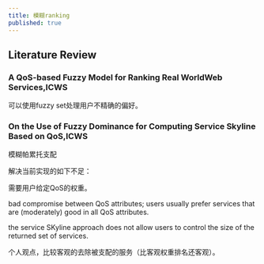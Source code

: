 ```yaml
---
title: 模糊ranking
published: true
---
```


## Literature Review

### A QoS-based Fuzzy Model for Ranking Real WorldWeb Services,ICWS

可以使用fuzzy set处理用户不精确的偏好。


### On the Use of Fuzzy Dominance for Computing Service Skyline Based on QoS,ICWS

模糊帕累托支配

解决当前实现的如下不足：

需要用户给定QoS的权重。

bad compromise between QoS attributes; users usually prefer services that are (moderately) good in all QoS attributes.

the service SKyline approach does not allow users to control the size of the returned set of services.

个人观点，比较客观的去除被支配的服务（比客观权重排名还客观）。
